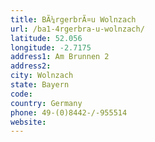 ```yaml
---
title: BÃ¼rgerbrÃ¤u Wolnzach
url: /ba1-4rgerbra-u-wolnzach/
latitude: 52.056
longitude: -2.7175
address1: Am Brunnen 2
address2: 
city: Wolnzach
state: Bayern
code: 
country: Germany
phone: 49-(0)8442-/-955514
website: 
---
```


